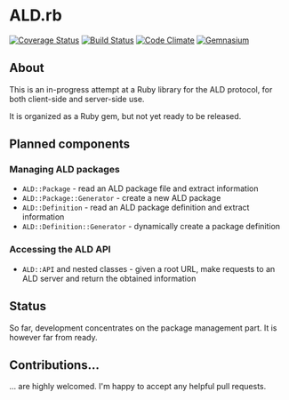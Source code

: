 # ALD.rb

[![Coverage Status](https://coveralls.io/repos/Library-Distribution/ALD.rb/badge.png?branch=master)](https://coveralls.io/r/Library-Distribution/ALD.rb?branch=master)
[![Build Status](https://travis-ci.org/Library-Distribution/ALD.rb.png?branch=master)](https://travis-ci.org/Library-Distribution/ALD.rb)
[![Code Climate](https://codeclimate.com/github/Library-Distribution/ALD.rb.png)](https://codeclimate.com/github/Library-Distribution/ALD.rb)
[![Gemnasium](https://gemnasium.com/Library-Distribution/ALD.rb.png)](https://gemnasium.com/Library-Distribution/ALD.rb)

## About
This is an in-progress attempt at a Ruby library for the ALD protocol, for both client-side and server-side use.

It is organized as a Ruby gem, but not yet ready to be released.

## Planned components
### Managing ALD packages
* `ALD::Package` - read an ALD package file and extract information
* `ALD::Package::Generator` - create a new ALD package
* `ALD::Definition` - read an ALD package definition and extract information
* `ALD::Definition::Generator` - dynamically create a package definition

### Accessing the ALD API
* `ALD::API` and nested classes - given a root URL, make requests to an ALD server and return the obtained information

## Status
So far, development concentrates on the package management part. It is however far from ready.

## Contributions...
... are highly welcomed. I'm happy to accept any helpful pull requests.